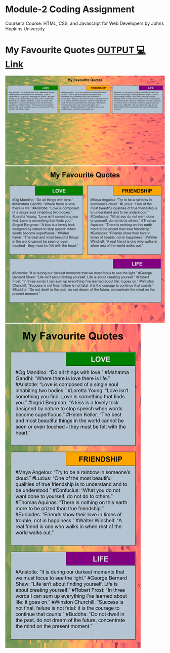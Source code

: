 

# Module-2 Coding Assignment

Coursera Course: HTML, CSS, and Javascript for Web Developers by Johns Hopkins University

# My Favourite Quotes [OUTPUT :computer: Link](https://guru-shreyansh.github.io/WebDev_JHU_HTML-CSS-JS/Module-2_Responsiveness/index1.html)
![Desktop Output Screen](Output-Screenshot-DESKTOP.png)
![Tablet Output Screen](Output-Screenshot-TABLET.png)
![Mobile Output Screen](Output-Screenshot-MOBILE.png)
